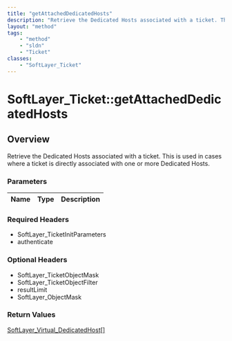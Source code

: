 ```yaml
---
title: "getAttachedDedicatedHosts"
description: "Retrieve the Dedicated Hosts associated with a ticket. This is used in cases where a ticket is directly associated with... "
layout: "method"
tags:
    - "method"
    - "sldn"
    - "Ticket"
classes:
    - "SoftLayer_Ticket"
---
```

# SoftLayer_Ticket::getAttachedDedicatedHosts
## Overview 
Retrieve the Dedicated Hosts associated with a ticket. This is used in cases where a ticket is directly associated with one or more Dedicated Hosts.

### Parameters 
|Name | Type | Description |
| --- | --- | --- |


### Required Headers
* SoftLayer_TicketInitParameters
* authenticate

### Optional Headers
* SoftLayer_TicketObjectMask
* SoftLayer_TicketObjectFilter
* resultLimit
* SoftLayer_ObjectMask

### Return Values
<a href='/reference/datatypes/SoftLayer_Virtual_DedicatedHost'>SoftLayer_Virtual_DedicatedHost[] </a>

